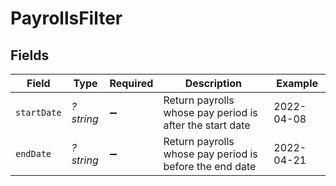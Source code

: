 # PayrollsFilter


## Fields

| Field                                                    | Type                                                     | Required                                                 | Description                                              | Example                                                  |
| -------------------------------------------------------- | -------------------------------------------------------- | -------------------------------------------------------- | -------------------------------------------------------- | -------------------------------------------------------- |
| `startDate`                                              | *?string*                                                | :heavy_minus_sign:                                       | Return payrolls whose pay period is after the start date | 2022-04-08                                               |
| `endDate`                                                | *?string*                                                | :heavy_minus_sign:                                       | Return payrolls whose pay period is before the end date  | 2022-04-21                                               |